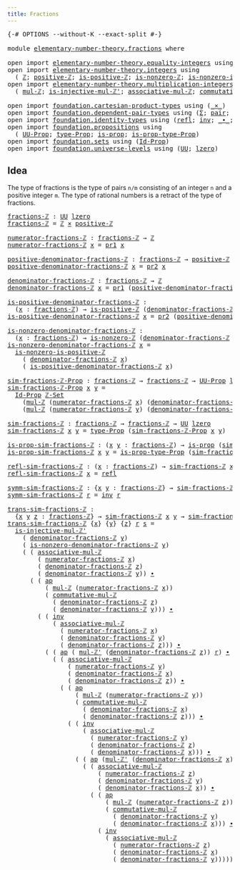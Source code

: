```yaml
---
title: Fractions
---
```


<pre class="Agda"><a id="35" class="Symbol">{-#</a> <a id="39" class="Keyword">OPTIONS</a> <a id="47" class="Pragma">--without-K</a> <a id="59" class="Pragma">--exact-split</a> <a id="73" class="Symbol">#-}</a>

<a id="78" class="Keyword">module</a> <a id="85" href="elementary-number-theory.fractions.html" class="Module">elementary-number-theory.fractions</a> <a id="120" class="Keyword">where</a>

<a id="127" class="Keyword">open</a> <a id="132" class="Keyword">import</a> <a id="139" href="elementary-number-theory.equality-integers.html" class="Module">elementary-number-theory.equality-integers</a> <a id="182" class="Keyword">using</a> <a id="188" class="Symbol">(</a><a id="189" href="elementary-number-theory.equality-integers.html#3350" class="Function">ℤ-Set</a><a id="194" class="Symbol">)</a>
<a id="196" class="Keyword">open</a> <a id="201" class="Keyword">import</a> <a id="208" href="elementary-number-theory.integers.html" class="Module">elementary-number-theory.integers</a> <a id="242" class="Keyword">using</a>
  <a id="250" class="Symbol">(</a> <a id="252" href="elementary-number-theory.integers.html#1910" class="Function">ℤ</a><a id="253" class="Symbol">;</a> <a id="255" href="elementary-number-theory.integers.html#7558" class="Function">positive-ℤ</a><a id="265" class="Symbol">;</a> <a id="267" href="elementary-number-theory.integers.html#7427" class="Function">is-positive-ℤ</a><a id="280" class="Symbol">;</a> <a id="282" href="elementary-number-theory.integers.html#2252" class="Function">is-nonzero-ℤ</a><a id="294" class="Symbol">;</a> <a id="296" href="elementary-number-theory.integers.html#7740" class="Function">is-nonzero-is-positive-ℤ</a><a id="320" class="Symbol">)</a>
<a id="322" class="Keyword">open</a> <a id="327" class="Keyword">import</a> <a id="334" href="elementary-number-theory.multiplication-integers.html" class="Module">elementary-number-theory.multiplication-integers</a> <a id="383" class="Keyword">using</a>
  <a id="391" class="Symbol">(</a> <a id="393" href="elementary-number-theory.multiplication-integers.html#2233" class="Function">mul-ℤ</a><a id="398" class="Symbol">;</a> <a id="400" href="elementary-number-theory.multiplication-integers.html#18383" class="Function">is-injective-mul-ℤ&#39;</a><a id="419" class="Symbol">;</a> <a id="421" href="elementary-number-theory.multiplication-integers.html#11333" class="Function">associative-mul-ℤ</a><a id="438" class="Symbol">;</a> <a id="440" href="elementary-number-theory.multiplication-integers.html#12018" class="Function">commutative-mul-ℤ</a><a id="457" class="Symbol">;</a> <a id="459" href="elementary-number-theory.multiplication-integers.html#2474" class="Function">mul-ℤ&#39;</a><a id="465" class="Symbol">)</a>

<a id="468" class="Keyword">open</a> <a id="473" class="Keyword">import</a> <a id="480" href="foundation.cartesian-product-types.html" class="Module">foundation.cartesian-product-types</a> <a id="515" class="Keyword">using</a> <a id="521" class="Symbol">(</a><a id="522" href="foundation-core.cartesian-product-types.html#590" class="Function Operator">_×_</a><a id="525" class="Symbol">)</a>
<a id="527" class="Keyword">open</a> <a id="532" class="Keyword">import</a> <a id="539" href="foundation.dependent-pair-types.html" class="Module">foundation.dependent-pair-types</a> <a id="571" class="Keyword">using</a> <a id="577" class="Symbol">(</a><a id="578" href="foundation-core.dependent-pair-types.html#515" class="Record">Σ</a><a id="579" class="Symbol">;</a> <a id="581" href="foundation-core.dependent-pair-types.html#588" class="InductiveConstructor">pair</a><a id="585" class="Symbol">;</a> <a id="587" href="foundation-core.dependent-pair-types.html#605" class="Field">pr1</a><a id="590" class="Symbol">;</a> <a id="592" href="foundation-core.dependent-pair-types.html#617" class="Field">pr2</a><a id="595" class="Symbol">)</a>
<a id="597" class="Keyword">open</a> <a id="602" class="Keyword">import</a> <a id="609" href="foundation.identity-types.html" class="Module">foundation.identity-types</a> <a id="635" class="Keyword">using</a> <a id="641" class="Symbol">(</a><a id="642" href="foundation-core.identity-types.html#1820" class="InductiveConstructor">refl</a><a id="646" class="Symbol">;</a> <a id="648" href="foundation-core.identity-types.html#2729" class="Function">inv</a><a id="651" class="Symbol">;</a> <a id="653" href="foundation-core.identity-types.html#2425" class="Function Operator">_∙_</a><a id="656" class="Symbol">;</a> <a id="658" href="foundation-core.identity-types.html#4003" class="Function">ap</a><a id="660" class="Symbol">)</a>
<a id="662" class="Keyword">open</a> <a id="667" class="Keyword">import</a> <a id="674" href="foundation.propositions.html" class="Module">foundation.propositions</a> <a id="698" class="Keyword">using</a>
  <a id="706" class="Symbol">(</a> <a id="708" href="foundation-core.propositions.html#1393" class="Function">UU-Prop</a><a id="715" class="Symbol">;</a> <a id="717" href="foundation-core.propositions.html#1495" class="Function">type-Prop</a><a id="726" class="Symbol">;</a> <a id="728" href="foundation-core.propositions.html#1309" class="Function">is-prop</a><a id="735" class="Symbol">;</a> <a id="737" href="foundation-core.propositions.html#1562" class="Function">is-prop-type-Prop</a><a id="754" class="Symbol">)</a>
<a id="756" class="Keyword">open</a> <a id="761" class="Keyword">import</a> <a id="768" href="foundation.sets.html" class="Module">foundation.sets</a> <a id="784" class="Keyword">using</a> <a id="790" class="Symbol">(</a><a id="791" href="foundation-core.sets.html#1420" class="Function">Id-Prop</a><a id="798" class="Symbol">)</a>
<a id="800" class="Keyword">open</a> <a id="805" class="Keyword">import</a> <a id="812" href="foundation.universe-levels.html" class="Module">foundation.universe-levels</a> <a id="839" class="Keyword">using</a> <a id="845" class="Symbol">(</a><a id="846" href="foundation-core.universe-levels.html#235" class="Primitive">UU</a><a id="848" class="Symbol">;</a> <a id="850" href="Agda.Primitive.html#764" class="Primitive">lzero</a><a id="855" class="Symbol">)</a>
</pre>
## Idea

The type of fractions is the type of pairs `n/m` consisting of an integer `n` and a positive integer `m`. The type of rational numbers is a retract of the type of fractions.

<pre class="Agda"><a id="fractions-ℤ"></a><a id="1054" href="elementary-number-theory.fractions.html#1054" class="Function">fractions-ℤ</a> <a id="1066" class="Symbol">:</a> <a id="1068" href="foundation-core.universe-levels.html#235" class="Primitive">UU</a> <a id="1071" href="Agda.Primitive.html#764" class="Primitive">lzero</a>
<a id="1077" href="elementary-number-theory.fractions.html#1054" class="Function">fractions-ℤ</a> <a id="1089" class="Symbol">=</a> <a id="1091" href="elementary-number-theory.integers.html#1910" class="Function">ℤ</a> <a id="1093" href="foundation-core.cartesian-product-types.html#590" class="Function Operator">×</a> <a id="1095" href="elementary-number-theory.integers.html#7558" class="Function">positive-ℤ</a>

<a id="numerator-fractions-ℤ"></a><a id="1107" href="elementary-number-theory.fractions.html#1107" class="Function">numerator-fractions-ℤ</a> <a id="1129" class="Symbol">:</a> <a id="1131" href="elementary-number-theory.fractions.html#1054" class="Function">fractions-ℤ</a> <a id="1143" class="Symbol">→</a> <a id="1145" href="elementary-number-theory.integers.html#1910" class="Function">ℤ</a>
<a id="1147" href="elementary-number-theory.fractions.html#1107" class="Function">numerator-fractions-ℤ</a> <a id="1169" href="elementary-number-theory.fractions.html#1169" class="Bound">x</a> <a id="1171" class="Symbol">=</a> <a id="1173" href="foundation-core.dependent-pair-types.html#605" class="Field">pr1</a> <a id="1177" href="elementary-number-theory.fractions.html#1169" class="Bound">x</a>

<a id="positive-denominator-fractions-ℤ"></a><a id="1180" href="elementary-number-theory.fractions.html#1180" class="Function">positive-denominator-fractions-ℤ</a> <a id="1213" class="Symbol">:</a> <a id="1215" href="elementary-number-theory.fractions.html#1054" class="Function">fractions-ℤ</a> <a id="1227" class="Symbol">→</a> <a id="1229" href="elementary-number-theory.integers.html#7558" class="Function">positive-ℤ</a>
<a id="1240" href="elementary-number-theory.fractions.html#1180" class="Function">positive-denominator-fractions-ℤ</a> <a id="1273" href="elementary-number-theory.fractions.html#1273" class="Bound">x</a> <a id="1275" class="Symbol">=</a> <a id="1277" href="foundation-core.dependent-pair-types.html#617" class="Field">pr2</a> <a id="1281" href="elementary-number-theory.fractions.html#1273" class="Bound">x</a>

<a id="denominator-fractions-ℤ"></a><a id="1284" href="elementary-number-theory.fractions.html#1284" class="Function">denominator-fractions-ℤ</a> <a id="1308" class="Symbol">:</a> <a id="1310" href="elementary-number-theory.fractions.html#1054" class="Function">fractions-ℤ</a> <a id="1322" class="Symbol">→</a> <a id="1324" href="elementary-number-theory.integers.html#1910" class="Function">ℤ</a>
<a id="1326" href="elementary-number-theory.fractions.html#1284" class="Function">denominator-fractions-ℤ</a> <a id="1350" href="elementary-number-theory.fractions.html#1350" class="Bound">x</a> <a id="1352" class="Symbol">=</a> <a id="1354" href="foundation-core.dependent-pair-types.html#605" class="Field">pr1</a> <a id="1358" class="Symbol">(</a><a id="1359" href="elementary-number-theory.fractions.html#1180" class="Function">positive-denominator-fractions-ℤ</a> <a id="1392" href="elementary-number-theory.fractions.html#1350" class="Bound">x</a><a id="1393" class="Symbol">)</a>

<a id="is-positive-denominator-fractions-ℤ"></a><a id="1396" href="elementary-number-theory.fractions.html#1396" class="Function">is-positive-denominator-fractions-ℤ</a> <a id="1432" class="Symbol">:</a>
  <a id="1436" class="Symbol">(</a><a id="1437" href="elementary-number-theory.fractions.html#1437" class="Bound">x</a> <a id="1439" class="Symbol">:</a> <a id="1441" href="elementary-number-theory.fractions.html#1054" class="Function">fractions-ℤ</a><a id="1452" class="Symbol">)</a> <a id="1454" class="Symbol">→</a> <a id="1456" href="elementary-number-theory.integers.html#7427" class="Function">is-positive-ℤ</a> <a id="1470" class="Symbol">(</a><a id="1471" href="elementary-number-theory.fractions.html#1284" class="Function">denominator-fractions-ℤ</a> <a id="1495" href="elementary-number-theory.fractions.html#1437" class="Bound">x</a><a id="1496" class="Symbol">)</a>
<a id="1498" href="elementary-number-theory.fractions.html#1396" class="Function">is-positive-denominator-fractions-ℤ</a> <a id="1534" href="elementary-number-theory.fractions.html#1534" class="Bound">x</a> <a id="1536" class="Symbol">=</a> <a id="1538" href="foundation-core.dependent-pair-types.html#617" class="Field">pr2</a> <a id="1542" class="Symbol">(</a><a id="1543" href="elementary-number-theory.fractions.html#1180" class="Function">positive-denominator-fractions-ℤ</a> <a id="1576" href="elementary-number-theory.fractions.html#1534" class="Bound">x</a><a id="1577" class="Symbol">)</a>

<a id="is-nonzero-denominator-fractions-ℤ"></a><a id="1580" href="elementary-number-theory.fractions.html#1580" class="Function">is-nonzero-denominator-fractions-ℤ</a> <a id="1615" class="Symbol">:</a>
  <a id="1619" class="Symbol">(</a><a id="1620" href="elementary-number-theory.fractions.html#1620" class="Bound">x</a> <a id="1622" class="Symbol">:</a> <a id="1624" href="elementary-number-theory.fractions.html#1054" class="Function">fractions-ℤ</a><a id="1635" class="Symbol">)</a> <a id="1637" class="Symbol">→</a> <a id="1639" href="elementary-number-theory.integers.html#2252" class="Function">is-nonzero-ℤ</a> <a id="1652" class="Symbol">(</a><a id="1653" href="elementary-number-theory.fractions.html#1284" class="Function">denominator-fractions-ℤ</a> <a id="1677" href="elementary-number-theory.fractions.html#1620" class="Bound">x</a><a id="1678" class="Symbol">)</a>
<a id="1680" href="elementary-number-theory.fractions.html#1580" class="Function">is-nonzero-denominator-fractions-ℤ</a> <a id="1715" href="elementary-number-theory.fractions.html#1715" class="Bound">x</a> <a id="1717" class="Symbol">=</a>
  <a id="1721" href="elementary-number-theory.integers.html#7740" class="Function">is-nonzero-is-positive-ℤ</a>
    <a id="1750" class="Symbol">(</a> <a id="1752" href="elementary-number-theory.fractions.html#1284" class="Function">denominator-fractions-ℤ</a> <a id="1776" href="elementary-number-theory.fractions.html#1715" class="Bound">x</a><a id="1777" class="Symbol">)</a>
    <a id="1783" class="Symbol">(</a> <a id="1785" href="elementary-number-theory.fractions.html#1396" class="Function">is-positive-denominator-fractions-ℤ</a> <a id="1821" href="elementary-number-theory.fractions.html#1715" class="Bound">x</a><a id="1822" class="Symbol">)</a>

<a id="sim-fractions-ℤ-Prop"></a><a id="1825" href="elementary-number-theory.fractions.html#1825" class="Function">sim-fractions-ℤ-Prop</a> <a id="1846" class="Symbol">:</a> <a id="1848" href="elementary-number-theory.fractions.html#1054" class="Function">fractions-ℤ</a> <a id="1860" class="Symbol">→</a> <a id="1862" href="elementary-number-theory.fractions.html#1054" class="Function">fractions-ℤ</a> <a id="1874" class="Symbol">→</a> <a id="1876" href="foundation-core.propositions.html#1393" class="Function">UU-Prop</a> <a id="1884" href="Agda.Primitive.html#764" class="Primitive">lzero</a>
<a id="1890" href="elementary-number-theory.fractions.html#1825" class="Function">sim-fractions-ℤ-Prop</a> <a id="1911" href="elementary-number-theory.fractions.html#1911" class="Bound">x</a> <a id="1913" href="elementary-number-theory.fractions.html#1913" class="Bound">y</a> <a id="1915" class="Symbol">=</a>
  <a id="1919" href="foundation-core.sets.html#1420" class="Function">Id-Prop</a> <a id="1927" href="elementary-number-theory.equality-integers.html#3350" class="Function">ℤ-Set</a>
    <a id="1937" class="Symbol">(</a><a id="1938" href="elementary-number-theory.multiplication-integers.html#2233" class="Function">mul-ℤ</a> <a id="1944" class="Symbol">(</a><a id="1945" href="elementary-number-theory.fractions.html#1107" class="Function">numerator-fractions-ℤ</a> <a id="1967" href="elementary-number-theory.fractions.html#1911" class="Bound">x</a><a id="1968" class="Symbol">)</a> <a id="1970" class="Symbol">(</a><a id="1971" href="elementary-number-theory.fractions.html#1284" class="Function">denominator-fractions-ℤ</a> <a id="1995" href="elementary-number-theory.fractions.html#1913" class="Bound">y</a><a id="1996" class="Symbol">))</a>
    <a id="2003" class="Symbol">(</a><a id="2004" href="elementary-number-theory.multiplication-integers.html#2233" class="Function">mul-ℤ</a> <a id="2010" class="Symbol">(</a><a id="2011" href="elementary-number-theory.fractions.html#1107" class="Function">numerator-fractions-ℤ</a> <a id="2033" href="elementary-number-theory.fractions.html#1913" class="Bound">y</a><a id="2034" class="Symbol">)</a> <a id="2036" class="Symbol">(</a><a id="2037" href="elementary-number-theory.fractions.html#1284" class="Function">denominator-fractions-ℤ</a> <a id="2061" href="elementary-number-theory.fractions.html#1911" class="Bound">x</a><a id="2062" class="Symbol">))</a>

<a id="sim-fractions-ℤ"></a><a id="2066" href="elementary-number-theory.fractions.html#2066" class="Function">sim-fractions-ℤ</a> <a id="2082" class="Symbol">:</a> <a id="2084" href="elementary-number-theory.fractions.html#1054" class="Function">fractions-ℤ</a> <a id="2096" class="Symbol">→</a> <a id="2098" href="elementary-number-theory.fractions.html#1054" class="Function">fractions-ℤ</a> <a id="2110" class="Symbol">→</a> <a id="2112" href="foundation-core.universe-levels.html#235" class="Primitive">UU</a> <a id="2115" href="Agda.Primitive.html#764" class="Primitive">lzero</a>
<a id="2121" href="elementary-number-theory.fractions.html#2066" class="Function">sim-fractions-ℤ</a> <a id="2137" href="elementary-number-theory.fractions.html#2137" class="Bound">x</a> <a id="2139" href="elementary-number-theory.fractions.html#2139" class="Bound">y</a> <a id="2141" class="Symbol">=</a> <a id="2143" href="foundation-core.propositions.html#1495" class="Function">type-Prop</a> <a id="2153" class="Symbol">(</a><a id="2154" href="elementary-number-theory.fractions.html#1825" class="Function">sim-fractions-ℤ-Prop</a> <a id="2175" href="elementary-number-theory.fractions.html#2137" class="Bound">x</a> <a id="2177" href="elementary-number-theory.fractions.html#2139" class="Bound">y</a><a id="2178" class="Symbol">)</a>

<a id="is-prop-sim-fractions-ℤ"></a><a id="2181" href="elementary-number-theory.fractions.html#2181" class="Function">is-prop-sim-fractions-ℤ</a> <a id="2205" class="Symbol">:</a> <a id="2207" class="Symbol">(</a><a id="2208" href="elementary-number-theory.fractions.html#2208" class="Bound">x</a> <a id="2210" href="elementary-number-theory.fractions.html#2210" class="Bound">y</a> <a id="2212" class="Symbol">:</a> <a id="2214" href="elementary-number-theory.fractions.html#1054" class="Function">fractions-ℤ</a><a id="2225" class="Symbol">)</a> <a id="2227" class="Symbol">→</a> <a id="2229" href="foundation-core.propositions.html#1309" class="Function">is-prop</a> <a id="2237" class="Symbol">(</a><a id="2238" href="elementary-number-theory.fractions.html#2066" class="Function">sim-fractions-ℤ</a> <a id="2254" href="elementary-number-theory.fractions.html#2208" class="Bound">x</a> <a id="2256" href="elementary-number-theory.fractions.html#2210" class="Bound">y</a><a id="2257" class="Symbol">)</a>
<a id="2259" href="elementary-number-theory.fractions.html#2181" class="Function">is-prop-sim-fractions-ℤ</a> <a id="2283" href="elementary-number-theory.fractions.html#2283" class="Bound">x</a> <a id="2285" href="elementary-number-theory.fractions.html#2285" class="Bound">y</a> <a id="2287" class="Symbol">=</a> <a id="2289" href="foundation-core.propositions.html#1562" class="Function">is-prop-type-Prop</a> <a id="2307" class="Symbol">(</a><a id="2308" href="elementary-number-theory.fractions.html#1825" class="Function">sim-fractions-ℤ-Prop</a> <a id="2329" href="elementary-number-theory.fractions.html#2283" class="Bound">x</a> <a id="2331" href="elementary-number-theory.fractions.html#2285" class="Bound">y</a><a id="2332" class="Symbol">)</a>

<a id="refl-sim-fractions-ℤ"></a><a id="2335" href="elementary-number-theory.fractions.html#2335" class="Function">refl-sim-fractions-ℤ</a> <a id="2356" class="Symbol">:</a> <a id="2358" class="Symbol">(</a><a id="2359" href="elementary-number-theory.fractions.html#2359" class="Bound">x</a> <a id="2361" class="Symbol">:</a> <a id="2363" href="elementary-number-theory.fractions.html#1054" class="Function">fractions-ℤ</a><a id="2374" class="Symbol">)</a> <a id="2376" class="Symbol">→</a> <a id="2378" href="elementary-number-theory.fractions.html#2066" class="Function">sim-fractions-ℤ</a> <a id="2394" href="elementary-number-theory.fractions.html#2359" class="Bound">x</a> <a id="2396" href="elementary-number-theory.fractions.html#2359" class="Bound">x</a>
<a id="2398" href="elementary-number-theory.fractions.html#2335" class="Function">refl-sim-fractions-ℤ</a> <a id="2419" href="elementary-number-theory.fractions.html#2419" class="Bound">x</a> <a id="2421" class="Symbol">=</a> <a id="2423" href="foundation-core.identity-types.html#1820" class="InductiveConstructor">refl</a>

<a id="symm-sim-fractions-ℤ"></a><a id="2429" href="elementary-number-theory.fractions.html#2429" class="Function">symm-sim-fractions-ℤ</a> <a id="2450" class="Symbol">:</a> <a id="2452" class="Symbol">{</a><a id="2453" href="elementary-number-theory.fractions.html#2453" class="Bound">x</a> <a id="2455" href="elementary-number-theory.fractions.html#2455" class="Bound">y</a> <a id="2457" class="Symbol">:</a> <a id="2459" href="elementary-number-theory.fractions.html#1054" class="Function">fractions-ℤ</a><a id="2470" class="Symbol">}</a> <a id="2472" class="Symbol">→</a> <a id="2474" href="elementary-number-theory.fractions.html#2066" class="Function">sim-fractions-ℤ</a> <a id="2490" href="elementary-number-theory.fractions.html#2453" class="Bound">x</a> <a id="2492" href="elementary-number-theory.fractions.html#2455" class="Bound">y</a> <a id="2494" class="Symbol">→</a> <a id="2496" href="elementary-number-theory.fractions.html#2066" class="Function">sim-fractions-ℤ</a> <a id="2512" href="elementary-number-theory.fractions.html#2455" class="Bound">y</a> <a id="2514" href="elementary-number-theory.fractions.html#2453" class="Bound">x</a>
<a id="2516" href="elementary-number-theory.fractions.html#2429" class="Function">symm-sim-fractions-ℤ</a> <a id="2537" href="elementary-number-theory.fractions.html#2537" class="Bound">r</a> <a id="2539" class="Symbol">=</a> <a id="2541" href="foundation-core.identity-types.html#2729" class="Function">inv</a> <a id="2545" href="elementary-number-theory.fractions.html#2537" class="Bound">r</a>

<a id="trans-sim-fractions-ℤ"></a><a id="2548" href="elementary-number-theory.fractions.html#2548" class="Function">trans-sim-fractions-ℤ</a> <a id="2570" class="Symbol">:</a>
  <a id="2574" class="Symbol">{</a><a id="2575" href="elementary-number-theory.fractions.html#2575" class="Bound">x</a> <a id="2577" href="elementary-number-theory.fractions.html#2577" class="Bound">y</a> <a id="2579" href="elementary-number-theory.fractions.html#2579" class="Bound">z</a> <a id="2581" class="Symbol">:</a> <a id="2583" href="elementary-number-theory.fractions.html#1054" class="Function">fractions-ℤ</a><a id="2594" class="Symbol">}</a> <a id="2596" class="Symbol">→</a> <a id="2598" href="elementary-number-theory.fractions.html#2066" class="Function">sim-fractions-ℤ</a> <a id="2614" href="elementary-number-theory.fractions.html#2575" class="Bound">x</a> <a id="2616" href="elementary-number-theory.fractions.html#2577" class="Bound">y</a> <a id="2618" class="Symbol">→</a> <a id="2620" href="elementary-number-theory.fractions.html#2066" class="Function">sim-fractions-ℤ</a> <a id="2636" href="elementary-number-theory.fractions.html#2577" class="Bound">y</a> <a id="2638" href="elementary-number-theory.fractions.html#2579" class="Bound">z</a> <a id="2640" class="Symbol">→</a> <a id="2642" href="elementary-number-theory.fractions.html#2066" class="Function">sim-fractions-ℤ</a> <a id="2658" href="elementary-number-theory.fractions.html#2575" class="Bound">x</a> <a id="2660" href="elementary-number-theory.fractions.html#2579" class="Bound">z</a>
<a id="2662" href="elementary-number-theory.fractions.html#2548" class="Function">trans-sim-fractions-ℤ</a> <a id="2684" class="Symbol">{</a><a id="2685" href="elementary-number-theory.fractions.html#2685" class="Bound">x</a><a id="2686" class="Symbol">}</a> <a id="2688" class="Symbol">{</a><a id="2689" href="elementary-number-theory.fractions.html#2689" class="Bound">y</a><a id="2690" class="Symbol">}</a> <a id="2692" class="Symbol">{</a><a id="2693" href="elementary-number-theory.fractions.html#2693" class="Bound">z</a><a id="2694" class="Symbol">}</a> <a id="2696" href="elementary-number-theory.fractions.html#2696" class="Bound">r</a> <a id="2698" href="elementary-number-theory.fractions.html#2698" class="Bound">s</a> <a id="2700" class="Symbol">=</a>
  <a id="2704" href="elementary-number-theory.multiplication-integers.html#18383" class="Function">is-injective-mul-ℤ&#39;</a>
    <a id="2728" class="Symbol">(</a> <a id="2730" href="elementary-number-theory.fractions.html#1284" class="Function">denominator-fractions-ℤ</a> <a id="2754" href="elementary-number-theory.fractions.html#2689" class="Bound">y</a><a id="2755" class="Symbol">)</a>
    <a id="2761" class="Symbol">(</a> <a id="2763" href="elementary-number-theory.fractions.html#1580" class="Function">is-nonzero-denominator-fractions-ℤ</a> <a id="2798" href="elementary-number-theory.fractions.html#2689" class="Bound">y</a><a id="2799" class="Symbol">)</a>
    <a id="2805" class="Symbol">(</a> <a id="2807" class="Symbol">(</a> <a id="2809" href="elementary-number-theory.multiplication-integers.html#11333" class="Function">associative-mul-ℤ</a>
        <a id="2835" class="Symbol">(</a> <a id="2837" href="elementary-number-theory.fractions.html#1107" class="Function">numerator-fractions-ℤ</a> <a id="2859" href="elementary-number-theory.fractions.html#2685" class="Bound">x</a><a id="2860" class="Symbol">)</a>
        <a id="2870" class="Symbol">(</a> <a id="2872" href="elementary-number-theory.fractions.html#1284" class="Function">denominator-fractions-ℤ</a> <a id="2896" href="elementary-number-theory.fractions.html#2693" class="Bound">z</a><a id="2897" class="Symbol">)</a>
        <a id="2907" class="Symbol">(</a> <a id="2909" href="elementary-number-theory.fractions.html#1284" class="Function">denominator-fractions-ℤ</a> <a id="2933" href="elementary-number-theory.fractions.html#2689" class="Bound">y</a><a id="2934" class="Symbol">))</a> <a id="2937" href="foundation-core.identity-types.html#2425" class="Function Operator">∙</a>
      <a id="2945" class="Symbol">(</a> <a id="2947" class="Symbol">(</a> <a id="2949" href="foundation-core.identity-types.html#4003" class="Function">ap</a>
          <a id="2962" class="Symbol">(</a> <a id="2964" href="elementary-number-theory.multiplication-integers.html#2233" class="Function">mul-ℤ</a> <a id="2970" class="Symbol">(</a><a id="2971" href="elementary-number-theory.fractions.html#1107" class="Function">numerator-fractions-ℤ</a> <a id="2993" href="elementary-number-theory.fractions.html#2685" class="Bound">x</a><a id="2994" class="Symbol">))</a>
          <a id="3007" class="Symbol">(</a> <a id="3009" href="elementary-number-theory.multiplication-integers.html#12018" class="Function">commutative-mul-ℤ</a>
            <a id="3039" class="Symbol">(</a> <a id="3041" href="elementary-number-theory.fractions.html#1284" class="Function">denominator-fractions-ℤ</a> <a id="3065" href="elementary-number-theory.fractions.html#2693" class="Bound">z</a><a id="3066" class="Symbol">)</a>
            <a id="3080" class="Symbol">(</a> <a id="3082" href="elementary-number-theory.fractions.html#1284" class="Function">denominator-fractions-ℤ</a> <a id="3106" href="elementary-number-theory.fractions.html#2689" class="Bound">y</a><a id="3107" class="Symbol">)))</a> <a id="3111" href="foundation-core.identity-types.html#2425" class="Function Operator">∙</a>
        <a id="3121" class="Symbol">(</a> <a id="3123" class="Symbol">(</a> <a id="3125" href="foundation-core.identity-types.html#2729" class="Function">inv</a>
            <a id="3141" class="Symbol">(</a> <a id="3143" href="elementary-number-theory.multiplication-integers.html#11333" class="Function">associative-mul-ℤ</a>
              <a id="3175" class="Symbol">(</a> <a id="3177" href="elementary-number-theory.fractions.html#1107" class="Function">numerator-fractions-ℤ</a> <a id="3199" href="elementary-number-theory.fractions.html#2685" class="Bound">x</a><a id="3200" class="Symbol">)</a>
              <a id="3216" class="Symbol">(</a> <a id="3218" href="elementary-number-theory.fractions.html#1284" class="Function">denominator-fractions-ℤ</a> <a id="3242" href="elementary-number-theory.fractions.html#2689" class="Bound">y</a><a id="3243" class="Symbol">)</a>
              <a id="3259" class="Symbol">(</a> <a id="3261" href="elementary-number-theory.fractions.html#1284" class="Function">denominator-fractions-ℤ</a> <a id="3285" href="elementary-number-theory.fractions.html#2693" class="Bound">z</a><a id="3286" class="Symbol">)))</a> <a id="3290" href="foundation-core.identity-types.html#2425" class="Function Operator">∙</a>
          <a id="3302" class="Symbol">(</a> <a id="3304" class="Symbol">(</a> <a id="3306" href="foundation-core.identity-types.html#4003" class="Function">ap</a> <a id="3309" class="Symbol">(</a> <a id="3311" href="elementary-number-theory.multiplication-integers.html#2474" class="Function">mul-ℤ&#39;</a> <a id="3318" class="Symbol">(</a><a id="3319" href="elementary-number-theory.fractions.html#1284" class="Function">denominator-fractions-ℤ</a> <a id="3343" href="elementary-number-theory.fractions.html#2693" class="Bound">z</a><a id="3344" class="Symbol">))</a> <a id="3347" href="elementary-number-theory.fractions.html#2696" class="Bound">r</a><a id="3348" class="Symbol">)</a> <a id="3350" href="foundation-core.identity-types.html#2425" class="Function Operator">∙</a>
            <a id="3364" class="Symbol">(</a> <a id="3366" class="Symbol">(</a> <a id="3368" href="elementary-number-theory.multiplication-integers.html#11333" class="Function">associative-mul-ℤ</a>
                <a id="3402" class="Symbol">(</a> <a id="3404" href="elementary-number-theory.fractions.html#1107" class="Function">numerator-fractions-ℤ</a> <a id="3426" href="elementary-number-theory.fractions.html#2689" class="Bound">y</a><a id="3427" class="Symbol">)</a>
                <a id="3445" class="Symbol">(</a> <a id="3447" href="elementary-number-theory.fractions.html#1284" class="Function">denominator-fractions-ℤ</a> <a id="3471" href="elementary-number-theory.fractions.html#2685" class="Bound">x</a><a id="3472" class="Symbol">)</a>
                <a id="3490" class="Symbol">(</a> <a id="3492" href="elementary-number-theory.fractions.html#1284" class="Function">denominator-fractions-ℤ</a> <a id="3516" href="elementary-number-theory.fractions.html#2693" class="Bound">z</a><a id="3517" class="Symbol">))</a> <a id="3520" href="foundation-core.identity-types.html#2425" class="Function Operator">∙</a>
              <a id="3536" class="Symbol">(</a> <a id="3538" class="Symbol">(</a> <a id="3540" href="foundation-core.identity-types.html#4003" class="Function">ap</a>
                  <a id="3561" class="Symbol">(</a> <a id="3563" href="elementary-number-theory.multiplication-integers.html#2233" class="Function">mul-ℤ</a> <a id="3569" class="Symbol">(</a><a id="3570" href="elementary-number-theory.fractions.html#1107" class="Function">numerator-fractions-ℤ</a> <a id="3592" href="elementary-number-theory.fractions.html#2689" class="Bound">y</a><a id="3593" class="Symbol">))</a>
                  <a id="3614" class="Symbol">(</a> <a id="3616" href="elementary-number-theory.multiplication-integers.html#12018" class="Function">commutative-mul-ℤ</a>
                    <a id="3654" class="Symbol">(</a> <a id="3656" href="elementary-number-theory.fractions.html#1284" class="Function">denominator-fractions-ℤ</a> <a id="3680" href="elementary-number-theory.fractions.html#2685" class="Bound">x</a><a id="3681" class="Symbol">)</a>
                    <a id="3703" class="Symbol">(</a> <a id="3705" href="elementary-number-theory.fractions.html#1284" class="Function">denominator-fractions-ℤ</a> <a id="3729" href="elementary-number-theory.fractions.html#2693" class="Bound">z</a><a id="3730" class="Symbol">)))</a> <a id="3734" href="foundation-core.identity-types.html#2425" class="Function Operator">∙</a>
                <a id="3752" class="Symbol">(</a> <a id="3754" class="Symbol">(</a> <a id="3756" href="foundation-core.identity-types.html#2729" class="Function">inv</a>
                    <a id="3780" class="Symbol">(</a> <a id="3782" href="elementary-number-theory.multiplication-integers.html#11333" class="Function">associative-mul-ℤ</a>
                      <a id="3822" class="Symbol">(</a> <a id="3824" href="elementary-number-theory.fractions.html#1107" class="Function">numerator-fractions-ℤ</a> <a id="3846" href="elementary-number-theory.fractions.html#2689" class="Bound">y</a><a id="3847" class="Symbol">)</a>
                      <a id="3871" class="Symbol">(</a> <a id="3873" href="elementary-number-theory.fractions.html#1284" class="Function">denominator-fractions-ℤ</a> <a id="3897" href="elementary-number-theory.fractions.html#2693" class="Bound">z</a><a id="3898" class="Symbol">)</a>
                      <a id="3922" class="Symbol">(</a> <a id="3924" href="elementary-number-theory.fractions.html#1284" class="Function">denominator-fractions-ℤ</a> <a id="3948" href="elementary-number-theory.fractions.html#2685" class="Bound">x</a><a id="3949" class="Symbol">)))</a> <a id="3953" href="foundation-core.identity-types.html#2425" class="Function Operator">∙</a>
                  <a id="3973" class="Symbol">(</a> <a id="3975" class="Symbol">(</a> <a id="3977" href="foundation-core.identity-types.html#4003" class="Function">ap</a> <a id="3980" class="Symbol">(</a><a id="3981" href="elementary-number-theory.multiplication-integers.html#2474" class="Function">mul-ℤ&#39;</a> <a id="3988" class="Symbol">(</a><a id="3989" href="elementary-number-theory.fractions.html#1284" class="Function">denominator-fractions-ℤ</a> <a id="4013" href="elementary-number-theory.fractions.html#2685" class="Bound">x</a><a id="4014" class="Symbol">))</a> <a id="4017" href="elementary-number-theory.fractions.html#2698" class="Bound">s</a><a id="4018" class="Symbol">)</a> <a id="4020" href="foundation-core.identity-types.html#2425" class="Function Operator">∙</a>
                    <a id="4042" class="Symbol">(</a> <a id="4044" class="Symbol">(</a> <a id="4046" href="elementary-number-theory.multiplication-integers.html#11333" class="Function">associative-mul-ℤ</a>
                        <a id="4088" class="Symbol">(</a> <a id="4090" href="elementary-number-theory.fractions.html#1107" class="Function">numerator-fractions-ℤ</a> <a id="4112" href="elementary-number-theory.fractions.html#2693" class="Bound">z</a><a id="4113" class="Symbol">)</a>
                        <a id="4139" class="Symbol">(</a> <a id="4141" href="elementary-number-theory.fractions.html#1284" class="Function">denominator-fractions-ℤ</a> <a id="4165" href="elementary-number-theory.fractions.html#2689" class="Bound">y</a><a id="4166" class="Symbol">)</a>
                        <a id="4192" class="Symbol">(</a> <a id="4194" href="elementary-number-theory.fractions.html#1284" class="Function">denominator-fractions-ℤ</a> <a id="4218" href="elementary-number-theory.fractions.html#2685" class="Bound">x</a><a id="4219" class="Symbol">))</a> <a id="4222" href="foundation-core.identity-types.html#2425" class="Function Operator">∙</a>
                      <a id="4246" class="Symbol">(</a> <a id="4248" class="Symbol">(</a> <a id="4250" href="foundation-core.identity-types.html#4003" class="Function">ap</a>
                          <a id="4279" class="Symbol">(</a> <a id="4281" href="elementary-number-theory.multiplication-integers.html#2233" class="Function">mul-ℤ</a> <a id="4287" class="Symbol">(</a><a id="4288" href="elementary-number-theory.fractions.html#1107" class="Function">numerator-fractions-ℤ</a> <a id="4310" href="elementary-number-theory.fractions.html#2693" class="Bound">z</a><a id="4311" class="Symbol">))</a>
                          <a id="4340" class="Symbol">(</a> <a id="4342" href="elementary-number-theory.multiplication-integers.html#12018" class="Function">commutative-mul-ℤ</a>
                            <a id="4388" class="Symbol">(</a> <a id="4390" href="elementary-number-theory.fractions.html#1284" class="Function">denominator-fractions-ℤ</a> <a id="4414" href="elementary-number-theory.fractions.html#2689" class="Bound">y</a><a id="4415" class="Symbol">)</a>
                            <a id="4445" class="Symbol">(</a> <a id="4447" href="elementary-number-theory.fractions.html#1284" class="Function">denominator-fractions-ℤ</a> <a id="4471" href="elementary-number-theory.fractions.html#2685" class="Bound">x</a><a id="4472" class="Symbol">)))</a> <a id="4476" href="foundation-core.identity-types.html#2425" class="Function Operator">∙</a>
                        <a id="4502" class="Symbol">(</a> <a id="4504" href="foundation-core.identity-types.html#2729" class="Function">inv</a>
                          <a id="4534" class="Symbol">(</a> <a id="4536" href="elementary-number-theory.multiplication-integers.html#11333" class="Function">associative-mul-ℤ</a>
                            <a id="4582" class="Symbol">(</a> <a id="4584" href="elementary-number-theory.fractions.html#1107" class="Function">numerator-fractions-ℤ</a> <a id="4606" href="elementary-number-theory.fractions.html#2693" class="Bound">z</a><a id="4607" class="Symbol">)</a>
                            <a id="4637" class="Symbol">(</a> <a id="4639" href="elementary-number-theory.fractions.html#1284" class="Function">denominator-fractions-ℤ</a> <a id="4663" href="elementary-number-theory.fractions.html#2685" class="Bound">x</a><a id="4664" class="Symbol">)</a>
                            <a id="4694" class="Symbol">(</a> <a id="4696" href="elementary-number-theory.fractions.html#1284" class="Function">denominator-fractions-ℤ</a> <a id="4720" href="elementary-number-theory.fractions.html#2689" class="Bound">y</a><a id="4721" class="Symbol">)))))))))))))</a>
</pre>